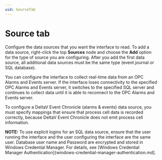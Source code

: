 ```yaml
---
uid: SourceTab
---
```


# Source tab

Configure the data sources that you want the interface to read. To add a data source, right-click the top **Sources** node and choose the **Add** option for the type of source you are configuring. After you add the first data source, all additional data sources must be the same type (event journal or SQL database).

You can configure the interface to collect real-time data from an OPC Alarms and Events server. If the interface loses connectivity to the specified OPC Alarms and Events server, it switches to the specified SQL server and continues to collect data until it is able to reconnect to the OPC Alarms and Events server.

To configure a DeltaV Event Chronicle (alarms & events) data source, you must specify mappings that ensure that process cell data is recorded correctly, because DeltaV Event Chronicle does not emit process cell information.
	
**NOTE:** To use explicit logins for an SQL data source, ensure that the user running the interface and the user configuring the interface are the same user. Database user name and Password are encrypted and stored in Windows Credential Manager. For details, see [Windows Credential Manager Authentication]{windows-credential-manager-authentication.md].  
